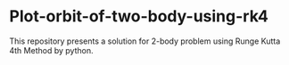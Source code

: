 # Plot-orbit-of-two-body-using-rk4
This repository presents a solution for 2-body problem using Runge Kutta 4th Method by python.
